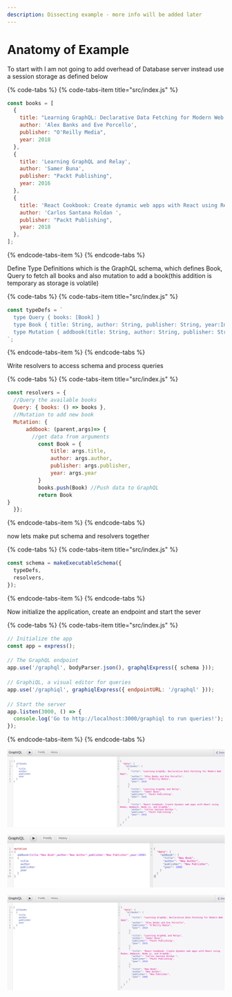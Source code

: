 ```yaml
---
description: Dissecting example - more info will be added later
---
```


# Anatomy of Example

To start with I am not going to add overhead of Database server instead use a session storage as defined below

{% code-tabs %}
{% code-tabs-item title="src/index.js" %}
```javascript
const books = [
  {
    title: "Learning GraphQL: Declarative Data Fetching for Modern Web Apps",
    author: 'Alex Banks and Eve Porcello',
    publisher: "O'Reilly Media",
    year: 2018
  },
  {
    title: 'Learning GraphQL and Relay',
    author: 'Samer Buna',
    publisher: "Packt Publishing",
    year: 2016
  },
  {
    title: 'React Cookbook: Create dynamic web apps with React using Redux, Webpack, Node.js, and GraphQL',
    author: 'Carlos Santana Roldan ',
    publisher: "Packt Publishing",
    year: 2018
  },
];
```
{% endcode-tabs-item %}
{% endcode-tabs %}

Define Type Definitions which is the GraphQL schema, which defines Book, Query to fetch all books and also mutation to add a book\(this addition is temporary as storage is volatile\)

{% code-tabs %}
{% code-tabs-item title="src/index.js" %}
```javascript
const typeDefs = `
  type Query { books: [Book] }
  type Book { title: String, author: String, publisher: String, year:Int }
  type Mutation { addbook(title: String, author: String, publisher: String, year:Int): Book }
`;
```
{% endcode-tabs-item %}
{% endcode-tabs %}

Write resolvers to access schema and process queries

{% code-tabs %}
{% code-tabs-item title="src/index.js" %}
```javascript
const resolvers = {
  //Query the available books
  Query: { books: () => books }, 
  //Mutation to add new book
  Mutation: {   
      addbook: (parent,args)=> {
        //get data from arguments
          const Book = {
              title: args.title,
              author: args.author,
              publisher: args.publisher,
              year: args.year
          }
          books.push(Book) //Push data to GraphQL
          return Book
}
  }};
```
{% endcode-tabs-item %}
{% endcode-tabs %}

now lets make put schema and resolvers together



{% code-tabs %}
{% code-tabs-item title="src/index.js" %}
```javascript
const schema = makeExecutableSchema({
  typeDefs,
  resolvers,
});
```
{% endcode-tabs-item %}
{% endcode-tabs %}

Now initialize the application, create an endpoint and start the sever



{% code-tabs %}
{% code-tabs-item title="src/index.js" %}
```javascript
// Initialize the app
const app = express();

// The GraphQL endpoint
app.use('/graphql', bodyParser.json(), graphqlExpress({ schema }));

// GraphiQL, a visual editor for queries
app.use('/graphiql', graphiqlExpress({ endpointURL: '/graphql' }));

// Start the server
app.listen(3000, () => {
  console.log('Go to http://localhost:3000/graphiql to run queries!');
});
```
{% endcode-tabs-item %}
{% endcode-tabs %}

![Predefined Data for the application](.gitbook/assets/screenshot-from-2019-03-14-15-16-35.png)

![Mutation added new data](.gitbook/assets/screenshot-from-2019-03-14-15-18-32.png)

![](.gitbook/assets/screenshot-from-2019-03-14-15-19-09%20%281%29.png)

